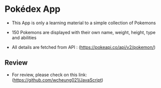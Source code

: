 # Pokédex App
- This App is only a learning material to a simple collection of Pokemons
- 150 Pokemons are displayed with their own name, weight, height, type and abilities

- All details are fetched from API : (https://pokeapi.co/api/v2/pokemon/)

## Review
- For review, please check on this link: (https://github.com/wcheung021/JavaScript)